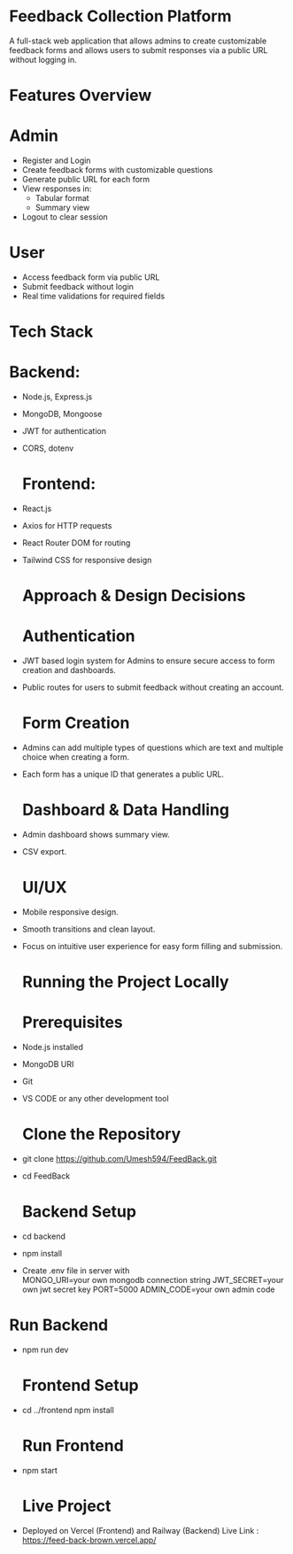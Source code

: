 # Feedback Collection Platform

  A full-stack web application that allows admins to create customizable feedback forms and allows users to submit responses via a public URL without logging in.

 # Features Overview

 # Admin
- Register and Login
- Create feedback forms with customizable questions
- Generate public URL for each form
- View responses in:
  - Tabular format
  - Summary view
- Logout to clear session

 # User
- Access feedback form via public URL
- Submit feedback without login
- Real time validations for required fields

 # Tech Stack

  # Backend:
- Node.js, Express.js
- MongoDB, Mongoose
- JWT for authentication
- CORS, dotenv

  # Frontend:
- React.js
- Axios for HTTP requests
- React Router DOM for routing
- Tailwind CSS for responsive design

  
  # Approach & Design Decisions

  # Authentication
- JWT based login system for Admins to ensure secure access to form creation and dashboards.
- Public routes for users to submit feedback without creating an account.

  # Form Creation
- Admins can add multiple types of questions which are text and multiple choice when creating a form.
- Each form has a unique ID that generates a public URL.

  # Dashboard & Data Handling
- Admin dashboard shows summary view.
- CSV export.

  # UI/UX
- Mobile responsive design.
- Smooth transitions and clean layout.
- Focus on intuitive user experience for easy form filling and submission.

  # Running the Project Locally

  # Prerequisites
- Node.js installed
- MongoDB URI
- Git
- VS CODE or any other development tool

  # Clone the Repository
- git clone https://github.com/Umesh594/FeedBack.git
- cd FeedBack

  # Backend Setup
- cd backend
- npm install
-  Create .env file in server with  
  MONGO_URI=your own mongodb connection string
  JWT_SECRET=your own jwt secret key
  PORT=5000
  ADMIN_CODE=your own admin code
  # Run Backend
- npm run dev

  # Frontend Setup
- cd ../frontend
  npm install
  # Run Frontend
- npm start

  # Live Project

- Deployed on Vercel (Frontend) and Railway (Backend)
  Live Link : https://feed-back-brown.vercel.app/
